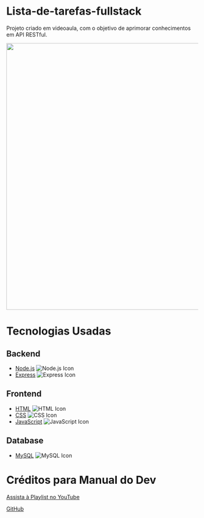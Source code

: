 # Lista-de-tarefas-fullstack
Projeto criado em videoaula, com o objetivo de aprimorar conhecimentos em API RESTful.

<div align="center">
<img src="https://private-user-images.githubusercontent.com/142743646/301619293-549786d2-142a-4cad-a7d2-277a43a2ea9a.png?jwt=eyJhbGciOiJIUzI1NiIsInR5cCI6IkpXVCJ9.eyJpc3MiOiJnaXRodWIuY29tIiwiYXVkIjoicmF3LmdpdGh1YnVzZXJjb250ZW50LmNvbSIsImtleSI6ImtleTUiLCJleHAiOjE3MDY4MTUzODgsIm5iZiI6MTcwNjgxNTA4OCwicGF0aCI6Ii8xNDI3NDM2NDYvMzAxNjE5MjkzLTU0OTc4NmQyLTE0MmEtNGNhZC1hN2QyLTI3N2E0M2EyZWE5YS5wbmc_WC1BbXotQWxnb3JpdGhtPUFXUzQtSE1BQy1TSEEyNTYmWC1BbXotQ3JlZGVudGlhbD1BS0lBVkNPRFlMU0E1M1BRSzRaQSUyRjIwMjQwMjAxJTJGdXMtZWFzdC0xJTJGczMlMkZhd3M0X3JlcXVlc3QmWC1BbXotRGF0ZT0yMDI0MDIwMVQxOTE4MDhaJlgtQW16LUV4cGlyZXM9MzAwJlgtQW16LVNpZ25hdHVyZT03ODc5NWU3YjBlYTRmYmI0NzU0ZDk3Yzg3NWFkZjUwNDBhNWQ3NjQ4YTA0MTA1MGExMzFkYTlhY2NmZTNkYWVlJlgtQW16LVNpZ25lZEhlYWRlcnM9aG9zdCZhY3Rvcl9pZD0wJmtleV9pZD0wJnJlcG9faWQ9MCJ9.95CH2AfNYIA3CZuSiQEmg7nlTRjYShd-STB05d-VW0c" width="700px" />
</div>

# Tecnologias Usadas

## Backend
- [Node.js](https://nodejs.org/) ![Node.js Icon](https://img.icons8.com/color/32/000000/nodejs.png)
- [Express](https://expressjs.com/) ![Express Icon](https://img.icons8.com/color/32/000000/express.png)

## Frontend
- [HTML](https://developer.mozilla.org/en-US/docs/Web/HTML) ![HTML Icon](https://img.icons8.com/color/32/000000/html-5.png)
- [CSS](https://developer.mozilla.org/en-US/docs/Web/CSS) ![CSS Icon](https://img.icons8.com/color/32/000000/css3.png)
- [JavaScript](https://developer.mozilla.org/en-US/docs/Web/JavaScript) ![JavaScript Icon](https://img.icons8.com/color/32/000000/javascript.png)

## Database
- [MySQL](https://www.mysql.com/) ![MySQL Icon](https://img.icons8.com/color/32/000000/mysql.png)

# Créditos para Manual do Dev

[Assista à Playlist no YouTube](https://www.youtube.com/playlist?list=PLdtmpu_1ITQJ1Y2-ZBbE7ROP6u1kU0J5l)

[GitHub](https://github.com/manualdodev)

